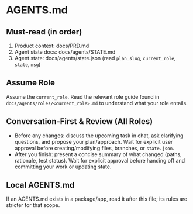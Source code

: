 # AGENTS.md

## Must-read (in order)

1. Product context: docs/PRD.md
2. Agent state docs: docs/agents/STATE.md
3. Agent state: docs/agents/state.json (read `plan_slug`, `current_role`, `state`, `msg`)

## Assume Role

Assume the `current_role`. Read the relevant role guide found in `docs/agents/roles/<current_role>.md` to understand what your role entails.

## Conversation-First & Review (All Roles)

- Before any changes: discuss the upcoming task in chat, ask clarifying questions, and propose your plan/approach. Wait for explicit user approval before creating/modifying files, branches, or `state.json`.
- After you finish: present a concise summary of what changed (paths, rationale, test status). Wait for explicit approval before handing off and committing your work or updating state.

## Local AGENTS.md

If an AGENTS.md exists in a package/app, read it after this file; its rules are stricter for that scope.

